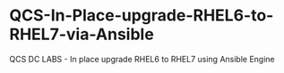 # QCS-In-Place-upgrade-RHEL6-to-RHEL7-via-Ansible
QCS DC LABS - In place upgrade RHEL6 to RHEL7 using Ansible Engine 
